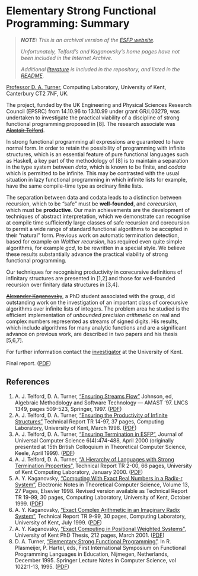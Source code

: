 Elementary Strong Functional Programming: Summary
=================================================

> _**NOTE:**  This is an archival version of the [ESFP website](http://www.cs.kent.ac.uk/people/staff/dat/esfp/)._
>
> _Unfortunately, Telford’s and Kaganovsky’s home pages have not been included in the Internet Archive._
>
> _Additional [literature](pdf) is included in the repository, and listed in the [README](../README.md)._

[Professor D. A. Turner](http://www.cs.kent.ac.uk/people/staff/dat/index.html), Computing Laboratory, University of Kent, Canterbury CT2 7NF, UK.

The project, funded by the UK Engineering and Physical Sciences Research Council (EPSRC) from 14.10.96 to 13.10.99 under grant GR/L03279, was undertaken to investigate the practical viability of a discipline of strong functional programming proposed in [8]. The research associate was [~~Alastair Telford~~](http://web.archive.org/web/*/http://www.cs.kent.ac.uk/people/staff/ajt/).

In strong functional programming all expressions are guaranteed to have normal form. In order to retain the possibility of programming with infinite structures, which is an essential feature of pure functional languages such as Haskell, a key part of the methodology of [8] is to maintain a separation in the type system between _data_, which is known to be finite, and _codata_ which is permitted to be infinite. This may be contrasted with the usual situation in lazy functional programming in which infinite lists for example, have the same compile-time type as ordinary finite lists.

The separation between data and codata leads to a distinction between recursion, which to be “safe” must be **well-founded**, and _corecursion_, which must be **productive**. Our main achievements are the development of techniques of abstract interpretation, which we demonstrate can recognise at compile time sufficiently large classes of safe recursion and corecursion to permit a wide range of standard functional algorithms to be accepted in their “natural” form. Previous work on automatic termination detection, based for example on _Walther recursion_, has required even quite simple algorithms, for example _gcd_, to be rewritten in a special style. We believe these results substantially advance the practical viability of strong functional programming.

Our techniques for recognising productivity in corecursive definitions of infinitary structures are presented in [1,2] and those for well-founded recursion over finitary data structures in [3,4].

[~~Alexander Kaganovsky~~](http://web.archive.org/web/*/http://www.cs.kent.ac.uk/people/rpg/ayk1/), a PhD student associated with the group, did outstanding work on the investigation of an important class of corecursive algorithms over infinite lists of integers. The problem area he studied is the efficient implementation of _unbounded precision arithmetic_ on real and complex numbers represented as streams of signed digits. His results, which include algorithms for many analytic functions and are a significant advance on previous work, are described in two papers and his thesis [5,6,7].

For further information contact the [investigator](http://www.cs.kent.ac.uk/people/staff/dat/index.html) at the University of Kent.

Final report. ([PDF](pdf/turner-2000.pdf))


References
----------

1. A. J. Telford, D. A. Turner, [“Ensuring Streams Flow”](http://www.cs.ukc.ac.uk/pubs/1997/499/) Johnson, ed, Algebraic Methodology and Software Technology — AMAST ’97. LNCS 1349, pages 509-523, Springer, 1997. ([PDF](pdf/telford-1997a.pdf))
2. A. J. Telford, D. A. Turner, [“Ensuring the Productivity of Infinite Structures”](http://www.cs.ukc.ac.uk/pubs/1997/551/) Technical Report TR 14-97, 37 pages, Computing Laboratory, University of Kent, March 1998. ([PDF](pdf/telford-1997b.pdf))
3. A. J. Telford, D. A. Turner, [“Ensuring Termination in ESFP”](http://www.jucs.org/jucs_6_4/ensuring_termination_in_esfp), Journal of Universal Computer Science 6(4):474-488, April 2000 (originally presented at 15th British Colloquium in Theoretical Computer Science, Keele, April 1999). ([PDF](pdf/telford-2000b.pdf))
4. A. J. Telford, D. A. Turner, [“A Hierarchy of Languages with Strong Termination Properties”](http://www.cs.ukc.ac.uk/pubs/2000/964/), Technical Report TR 2-00, 66 pages, University of Kent Computing Laboratory, January 2000. ([PDF](pdf/telford-2000a.pdf))
5. A. Y. Kaganovsky, [“Computing With Exact Real Numbers in a Radix-r System”](http://www.cs.kent.ac.uk/pubs/1999/947/), Electronic Notes in Theoretical Computer Science, Volume 13, 27 Pages, Elsevier 1998. Revised version available as Technical Report TR 19-99, 30 pages, Computing Laboratory, University of Kent, October 1999. ([PDF](pdf/kaganovsky-1999a.pdf))
6. A. Y. Kaganovsky, [“Exact Complex Arithmetic in an Imaginary Radix System”](http://www.cs.ukc.ac.uk/pubs/1999/902/), Technical Report TR 9-99, 30 pages, Computing Laboratory, University of Kent, July 1999. ([PDF](pdf/kaganovsky-1999b.pdf))
7. A. Y. Kaganovsky, [“Exact Computing in Positional Weighted Systems”](http://www.cs.kent.ac.uk/pubs/2004/1850/), University of Kent PhD Thesis, 212 pages, March 2001. ([PDF](pdf/kaganovsky-2001.pdf))
8. D. A. Turner, [“Elementary Strong Functional Programming”](http://www.cs.kent.ac.uk/people/staff/dat/esfp/nijmegen.html). In R. Plasmeijer, P. Hartel, eds, First International Symposium on Functional Programming Languages in Education, Nijmegen, Netherlands, December 1995. Springer Lecture Notes in Computer Science, vol 1022:1-13, 1995. ([PDF](pdf/turner-1995.pdf))
